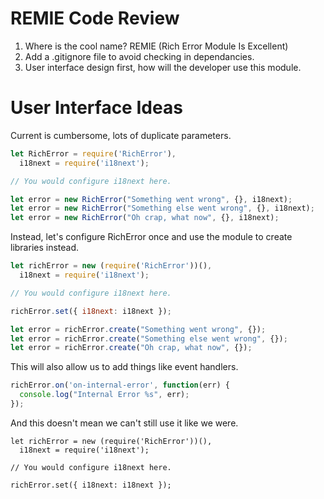 # REMIE Code Review
1. Where is the cool name? REMIE (Rich Error Module Is Excellent)
2. Add a .gitignore file to avoid checking in dependancies.
3. User interface design first, how will the developer use this module.

# User Interface Ideas

Current is cumbersome, lots of duplicate parameters.

```JavaScript
let RichError = require('RichError'),
  i18next = require('i18next');

// You would configure i18next here.

let error = new RichError("Something went wrong", {}, i18next);
let error = new RichError("Something else went wrong", {}, i18next);
let error = new RichError("Oh crap, what now", {}, i18next);
```

Instead, let's configure RichError once and use the module to create libraries instead.

```JavaScript
let richError = new (require('RichError'))(),
  i18next = require('i18next');

// You would configure i18next here.

richError.set({ i18next: i18next });

let error = richError.create("Something went wrong", {});
let error = richError.create("Something else went wrong", {});
let error = richError.create("Oh crap, what now", {});
```

This will also allow us to add things like event handlers.
```JavaScript
richError.on('on-internal-error', function(err) {
  console.log("Internal Error %s", err);
});
```

And this doesn't mean we can't still use it like we were.
```
let richError = new (require('RichError'))(),
  i18next = require('i18next');

// You would configure i18next here.

richError.set({ i18next: i18next });

```
